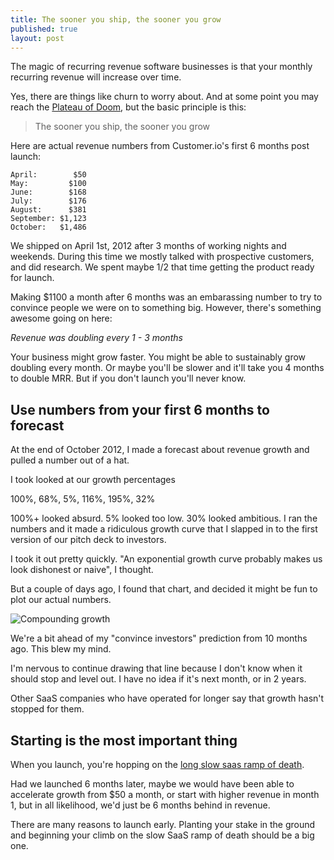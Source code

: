 ```yaml
---
title: The sooner you ship, the sooner you grow
published: true
layout: post
---
```

The magic of recurring revenue software businesses is that your monthly recurring revenue will increase over time. 

Yes, there are things like churn to worry about. And at some point you may reach the [Plateau of Doom](http://unicornfree.com/2013/help-my-saas-isnt-growing), but the basic principle is this:

> The sooner you ship, the sooner you grow

Here are actual revenue numbers from Customer.io's first 6 months post launch:

    April:        $50
    May:         $100
    June:        $168
    July:        $176
    August:      $381
    September: $1,123
    October:   $1,486

We shipped on April 1st, 2012 after 3 months of working nights and weekends. During this time we mostly talked with prospective customers, and did research. We spent maybe 1/2 that time getting the product ready for launch.

Making $1100 a month after 6 months was an embarassing number to try to convince people we were on to something big. However, there's something awesome going on here:

*Revenue was doubling every 1 - 3 months*

Your business might grow faster. You might be able to sustainably grow doubling every month. Or maybe you'll be slower and it'll take you 4 months to double MRR. But if you don't launch you'll never know. 

## Use numbers from your first 6 months to forecast

At the end of October 2012, I made a forecast about revenue growth and pulled a number out of a hat. 

I took looked at our growth percentages

100%, 68%, 5%, 116%, 195%, 32%

100%+ looked absurd. 5% looked too low. 30% looked ambitious. I ran the numbers and it made a ridiculous growth curve that I slapped in to the first version of our pitch deck to investors.

I took it out pretty quickly. "An exponential growth curve probably makes us look dishonest or naive", I thought. 

But a couple of days ago, I found that chart, and decided it might be fun to plot our actual numbers. 

![Compounding growth](http://fast.iamnotaprogrammer.com/blog/compounding-growth.png)

We're a bit ahead of my "convince investors" prediction from 10 months ago. This blew my mind. 

I'm nervous to continue drawing that line because I don't know when it should stop and level out. I have no idea if it's next month, or in 2 years. 

Other SaaS companies who have operated for longer say that growth hasn't stopped for them.

## Starting is the most important thing

When you launch, you're hopping on the [long slow saas ramp of death](http://businessofsoftware.org/2013/02/gail-goodman-constant-contact-how-to-negotiate-the-long-slow-saas-ramp-of-death/).
 
Had we launched 6 months later, maybe we would have been able to accelerate growth from $50 a month, or start with higher revenue in month 1, but in all likelihood, we'd just be 6 months behind in revenue. 

There are many reasons to launch early. Planting your stake in the ground and beginning your climb on the slow SaaS ramp of death should be a big one.
